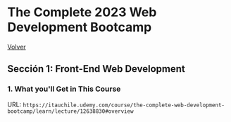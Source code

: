 <h1>The Complete 2023 Web Development Bootcamp</h1>
<a href="https://github.com/quintupil/udemy/blob/main/README.md">Volver</a>

<h2>Sección 1: Front-End Web Development</h2>

<h3>1. What you'll Get in This Course</h3>

URL: 
    `https://itauchile.udemy.com/course/the-complete-web-development-bootcamp/learn/lecture/12638830#overview`

